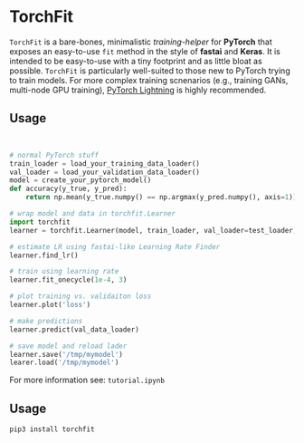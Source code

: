 # TorchFit

`TorchFit` is a bare-bones, minimalistic *training-helper* for **PyTorch** that exposes an easy-to-use `fit` method in the style of **fastai** and **Keras**.  It is intended to be easy-to-use with a tiny footprint and as little bloat as possible. `TorchFit` is particularly well-suited to those new to PyTorch trying to train models. For more complex training scnenarios (e.g., training GANs, multi-node GPU training), [PyTorch Lightning](https://github.com/PyTorchLightning/pytorch-lightning) is highly recommended.


## Usage

```python


# normal PyTorch stuff
train_loader = load_your_training_data_loader()
val_loader = load_your_validation_data_loader()
model = create_your_pytorch_model()
def accuracy(y_true, y_pred):
    return np.mean(y_true.numpy() == np.argmax(y_pred.numpy(), axis=1))

# wrap model and data in torchfit.Learner
import torchfit
learner = torchfit.Learner(model, train_loader, val_loader=test_loader)

# estimate LR using fastai-like Learning Rate Finder
learner.find_lr()

# train using learning rate
learner.fit_onecycle(1e-4, 3)

# plot training vs. validaiton loss
learner.plot('loss')

# make predictions
learner.predict(val_data_loader)

# save model and reload lader
learner.save('/tmp/mymodel')
learer.load('/tmp/mymodel')
```

For more information see: `tutorial.ipynb`


## Usage

```
pip3 install torchfit

```

